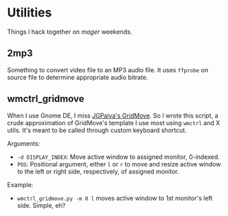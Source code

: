# Utilities

Things I hack together on _mager_ weekends. 

## 2mp3

Something to convert video file to an MP3 audio file. It uses `ffprobe` on source file to determine appropriate audio bitrate. 

## wmctrl_gridmove

When I use Gnome DE, I miss [JGPaiva's GridMove](http://www.dcmembers.com/jgpaiva/). So I wrote this script, a crude approximation of GridMove's template I use most using `wmctrl` and X utils. It's meant to be called through custom keyboard shortcut.

Arguments:
- `-d DISPLAY_INDEX`: Move active window to assigned monitor, 0-indexed.
- `POS`: Positional argument, either `l` or `r` to move and resize active window to the left or right side, respectively, of assigned monitor.

Example:
- `wmctrl_gridmove.py -m 0 l` moves active window to 1st monitor's left side. Simple, eh?